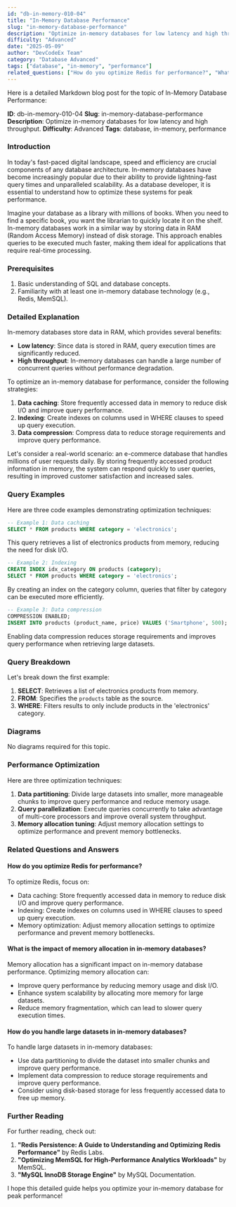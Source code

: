 ```yaml
---
id: "db-in-memory-010-04"
title: "In-Memory Database Performance"
slug: "in-memory-database-performance"
description: "Optimize in-memory databases for low latency and high throughput."
difficulty: "Advanced"
date: "2025-05-09"
author: "DevCodeEx Team"
category: "Database Advanced"
tags: ["database", "in-memory", "performance"]
related_questions: ["How do you optimize Redis for performance?", "What is the impact of memory allocation in in-memory databases?", "How do you handle large datasets in in-memory databases?"]
---
```


Here is a detailed Markdown blog post for the topic of In-Memory Database Performance:

**ID**: db-in-memory-010-04
**Slug**: in-memory-database-performance
**Description**: Optimize in-memory databases for low latency and high throughput.
**Difficulty**: Advanced
**Tags**: database, in-memory, performance

### Introduction
In today's fast-paced digital landscape, speed and efficiency are crucial components of any database architecture. In-memory databases have become increasingly popular due to their ability to provide lightning-fast query times and unparalleled scalability. As a database developer, it is essential to understand how to optimize these systems for peak performance.

Imagine your database as a library with millions of books. When you need to find a specific book, you want the librarian to quickly locate it on the shelf. In-memory databases work in a similar way by storing data in RAM (Random Access Memory) instead of disk storage. This approach enables queries to be executed much faster, making them ideal for applications that require real-time processing.

### Prerequisites
1. Basic understanding of SQL and database concepts.
2. Familiarity with at least one in-memory database technology (e.g., Redis, MemSQL).

### Detailed Explanation
In-memory databases store data in RAM, which provides several benefits:

* **Low latency**: Since data is stored in RAM, query execution times are significantly reduced.
* **High throughput**: In-memory databases can handle a large number of concurrent queries without performance degradation.

To optimize an in-memory database for performance, consider the following strategies:

1. **Data caching**: Store frequently accessed data in memory to reduce disk I/O and improve query performance.
2. **Indexing**: Create indexes on columns used in WHERE clauses to speed up query execution.
3. **Data compression**: Compress data to reduce storage requirements and improve query performance.

Let's consider a real-world scenario: an e-commerce database that handles millions of user requests daily. By storing frequently accessed product information in memory, the system can respond quickly to user queries, resulting in improved customer satisfaction and increased sales.

### Query Examples
Here are three code examples demonstrating optimization techniques:

```sql
-- Example 1: Data caching
SELECT * FROM products WHERE category = 'electronics';
```

This query retrieves a list of electronics products from memory, reducing the need for disk I/O.

```sql
-- Example 2: Indexing
CREATE INDEX idx_category ON products (category);
SELECT * FROM products WHERE category = 'electronics';
```

By creating an index on the category column, queries that filter by category can be executed more efficiently.

```sql
-- Example 3: Data compression
COMPRESSION ENABLED;
INSERT INTO products (product_name, price) VALUES ('Smartphone', 500);
```

Enabling data compression reduces storage requirements and improves query performance when retrieving large datasets.

### Query Breakdown
Let's break down the first example:

1. **SELECT**: Retrieves a list of electronics products from memory.
2. **FROM**: Specifies the `products` table as the source.
3. **WHERE**: Filters results to only include products in the 'electronics' category.

### Diagrams
No diagrams required for this topic.

### Performance Optimization
Here are three optimization techniques:

1. **Data partitioning**: Divide large datasets into smaller, more manageable chunks to improve query performance and reduce memory usage.
2. **Query parallelization**: Execute queries concurrently to take advantage of multi-core processors and improve overall system throughput.
3. **Memory allocation tuning**: Adjust memory allocation settings to optimize performance and prevent memory bottlenecks.

### Related Questions and Answers

#### How do you optimize Redis for performance?
To optimize Redis, focus on:

* Data caching: Store frequently accessed data in memory to reduce disk I/O and improve query performance.
* Indexing: Create indexes on columns used in WHERE clauses to speed up query execution.
* Memory optimization: Adjust memory allocation settings to optimize performance and prevent memory bottlenecks.

#### What is the impact of memory allocation in in-memory databases?
Memory allocation has a significant impact on in-memory database performance. Optimizing memory allocation can:

* Improve query performance by reducing memory usage and disk I/O.
* Enhance system scalability by allocating more memory for large datasets.
* Reduce memory fragmentation, which can lead to slower query execution times.

#### How do you handle large datasets in in-memory databases?
To handle large datasets in in-memory databases:

* Use data partitioning to divide the dataset into smaller chunks and improve query performance.
* Implement data compression to reduce storage requirements and improve query performance.
* Consider using disk-based storage for less frequently accessed data to free up memory.

### Further Reading
For further reading, check out:

1. **"Redis Persistence: A Guide to Understanding and Optimizing Redis Performance"** by Redis Labs.
2. **"Optimizing MemSQL for High-Performance Analytics Workloads"** by MemSQL.
3. **"MySQL InnoDB Storage Engine"** by MySQL Documentation.

I hope this detailed guide helps you optimize your in-memory database for peak performance!